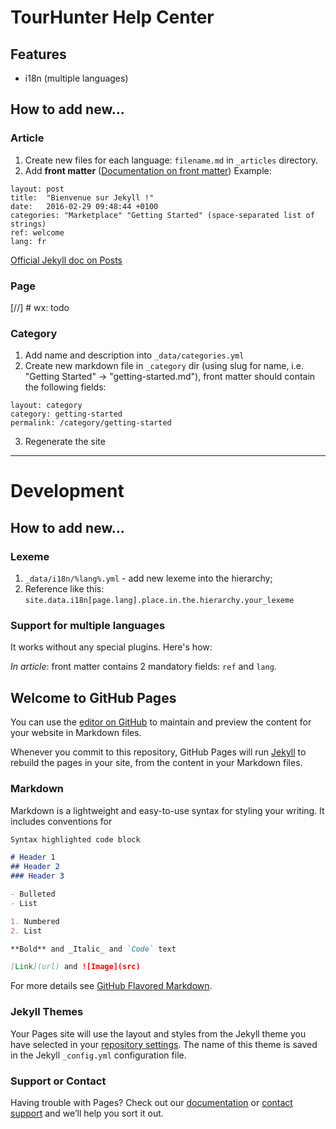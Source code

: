 # TourHunter Help Center

## Features
- i18n (multiple languages)

## How to add new...
### Article

1. Create new files for each language: `filename.md` in `_articles` directory. 
2. Add **front matter** ([Documentation on front matter](https://jekyllrb.com/docs/front-matter/))
Example: 
```
layout: post
title:  "Bienvenue sur Jekyll !"
date:   2016-02-29 09:48:44 +0100
categories: "Marketplace" "Getting Started" (space-separated list of strings)
ref: welcome
lang: fr
```

[Official Jekyll doc on Posts](https://jekyllrb.com/docs/posts/)

### Page
[//] # wx: todo

### Category
1. Add name and description into `_data/categories.yml`
2. Create new markdown file in `_category` dir (using slug for name, i.e. "Getting Started" -> "getting-started.md"), front matter should contain the following fields:
```
layout: category
category: getting-started
permalink: /category/getting-started
```
3. Regenerate the site

------

# Development

## How to add new...

### Lexeme
1. `_data/i18n/%lang%.yml` - add new lexeme into the hierarchy;
2. Reference like this: `site.data.i18n[page.lang].place.in.the.hierarchy.your_lexeme`

### Support for multiple languages
It works without any special plugins. Here's how:

*In article*: front matter contains 2 mandatory fields: `ref` and `lang`. 

## Welcome to GitHub Pages

You can use the [editor on GitHub](https://github.com/tourhunter-com/help/edit/master/README.md) to maintain and preview the content for your website in Markdown files.

Whenever you commit to this repository, GitHub Pages will run [Jekyll](https://jekyllrb.com/) to rebuild the pages in your site, from the content in your Markdown files.

### Markdown

Markdown is a lightweight and easy-to-use syntax for styling your writing. It includes conventions for

```markdown
Syntax highlighted code block

# Header 1
## Header 2
### Header 3

- Bulleted
- List

1. Numbered
2. List

**Bold** and _Italic_ and `Code` text

[Link](url) and ![Image](src)
```

For more details see [GitHub Flavored Markdown](https://guides.github.com/features/mastering-markdown/).

### Jekyll Themes

Your Pages site will use the layout and styles from the Jekyll theme you have selected in your [repository settings](https://github.com/tourhunter-com/help/settings). The name of this theme is saved in the Jekyll `_config.yml` configuration file.

### Support or Contact

Having trouble with Pages? Check out our [documentation](https://help.github.com/categories/github-pages-basics/) or [contact support](https://github.com/contact) and we’ll help you sort it out.
